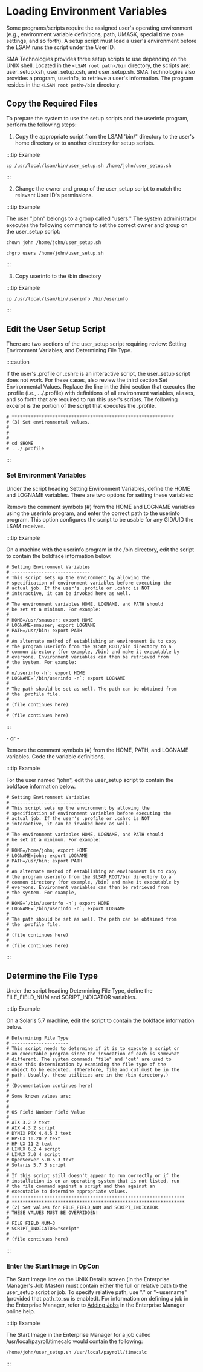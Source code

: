 # Loading Environment Variables

Some programs/scripts require the assigned user's operating environment (e.g., environment variable definitions, path, UMASK, special time zone settings, and so forth). A setup script must load a user's environment before the LSAM runs the script under the User ID.

SMA Technologies provides three setup scripts to use depending on the UNIX shell. Located in the ```<LSAM root path>/bin``` directory, the scripts are: user_setup.ksh, user_setup.csh, and user_setup.sh. SMA Technologies also provides a program, userinfo, to retrieve a user's information. The program resides in the ```<LSAM root path>/bin``` directory.

## Copy the Required Files

To prepare the system to use the setup scripts and the userinfo program, perform the following steps:

1. Copy the appropriate script from the LSAM 'bin/" directory to the user's home directory or to another directory for setup scripts.

:::tip Example

```cp /usr/local/lsam/bin/user_setup.sh /home/john/user_setup.sh```

:::

2. Change the owner and group of the user_setup script to match the relevant User ID's permissions.

:::tip Example

The user "john" belongs to a group called "users." The system administrator executes the following commands to set the correct owner and group on the user_setup script:

```chown john /home/john/user_setup.sh```

```chgrp users /home/john/user_setup.sh```

:::

3. Copy userinfo to the /bin directory

:::tip Example

```cp /usr/local/lsam/bin/userinfo /bin/userinfo```

:::

## Edit the User Setup Script

There are two sections of the user_setup script requiring review: Setting Environment Variables, and Determining File Type.

:::caution

If the user's .profile or .cshrc is an interactive script, the user_setup script does not work. For these cases, also review the third section Set Environmental Values. Replace the line in the third section that executes the .profile (i.e., . ./.profile) with definitions of all environment variables, aliases, and so forth that are required to run this user's scripts. The following excerpt is the portion of the script that executes the .profile.

```
# ************************************************************
# (3) Set environmental values.
#
#
#
# cd $HOME
# . ./.profile
```

:::

### Set Environment Variables

Under the script heading Setting Environment Variables, define the HOME and LOGNAME variables. There are two options for setting these variables:

Remove the comment symbols (#) from the HOME and LOGNAME variables using the userinfo program, and enter the correct path to the userinfo program. This option configures the script to be usable for any GID/UID the LSAM receives.

:::tip Example

On a machine with the userinfo program in the /bin directory, edit the script to contain the boldface information below.

```
# Setting Environment Variables
# -----------------------------
# This script sets up the environment by allowing the
# specification of environment variables before executing the
# actual job. If the user's .profile or .cshrc is NOT
# interactive, it can be invoked here as well.
#
# The environment variables HOME, LOGNAME, and PATH should
# be set at a minimum. For example:
#
# HOME=/usr/smauser; export HOME
# LOGNAME=smauser; export LOGNAME
# PATH=/usr/bin; export PATH
#
# An alternate method of establishing an environment is to copy
# the program userinfo from the $LSAM_ROOT/bin directory to a
# common directory (for example, /bin) and make it executable by
# everyone. Environment variables can then be retrieved from
# the system. For example:
#
# n/userinfo -h`; export HOME
# LOGNAME=`/bin/userinfo -n`; export LOGNAME
#
# The path should be set as well. The path can be obtained from
# the .profile file.
#
# (file continues here)
#
# (file continues here)
```

:::

\- or \- 

Remove the comment symbols (#) from the HOME, PATH, and LOGNAME variables. Code the variable definitions.

:::tip Example

 For the user named "john", edit the user_setup script to contain the boldface information below.

```
# Setting Environment Variables
# -----------------------------
# This script sets up the environment by allowing the
# specification of environment variables before executing the
# actual job. If the user's .profile or .cshrc is NOT
# interactive, it can be invoked here as well.
#
# The environment variables HOME, LOGNAME, and PATH should
# be set at a minimum. For example:
#
# HOME=/home/john; export HOME
# LOGNAME=john; export LOGNAME
# PATH=/usr/bin; export PATH
#
# An alternate method of establishing an environment is to copy
# the program userinfo from the $LSAM_ROOT/bin directory to a
# common directory (for example, /bin) and make it executable by
# everyone. Environment variables can then be retrieved from
# the system. For example,
#
# HOME=`/bin/userinfo -h`; export HOME
# LOGNAME=`/bin/userinfo -n`; export LOGNAME
#
# The path should be set as well. The path can be obtained from
# the .profile file.
#
# (file continues here)
#
# (file continues here)
```

:::

## Determine the File Type

Under the script heading Determining File Type, define the FILE_FIELD_NUM and SCRIPT_INDICATOR variables.

:::tip Example

On a Solaris 5.7 machine, edit the script to contain the boldface information below.

```
# Determining File Type
# ---------------------
# This script needs to determine if it is to execute a script or
# an executable program since the invocation of each is somewhat
# different. The system commands "file" and "cut" are used to
# make this determination by examining the file type of the
# object to be executed. (Therefore, file and cut must be in the
# path. Usually, these utilities are in the /bin directory.)
#
# (Documentation continues here)
#
# Some known values are:
#
#
# OS Field Number Field Value
# ________________ ____________ ___________
# AIX 3.2 2 text
# AIX 4.3 2 script
# DYNIX PTX 4.4.5 3 text
# HP-UX 10.20 2 text
# HP-UX 11 2 text
# LINUX 6.2 4 script
# LINUX 7.0 4 script
# OpenServer 5.0.5 3 text
# Solaris 5.7 3 script
#
# If this script still doesn't appear to run correctly or if the
# installation is on an operating system that is not listed, run
# the file command against a script and then against an
# executable to determine appropriate values.
# ----------------------------------------------------------------
# ****************************************************************
# (2) Set values for FILE_FIELD_NUM and SCRIPT_INDICATOR.
# THESE VALUES MUST BE OVERRIDDEN!
#
# FILE_FIELD_NUM=3
# SCRIPT_INDICATOR="script"
#
# (file continues here)
```

:::

### Enter the Start Image in OpCon

The Start Image line on the UNIX Details screen (in the Enterprise Manager's Job Master) must contain either the full or relative path to the user_setup script or job. To specify relative path, use "." or "~username" (provided that path_to_su is enabled). For information on defining a job in the Enterprise Manager, refer to [Adding Jobs](https://help.smatechnologies.com/opcon/core/Files/UI/Enterprise-Manager/Adding-Jobs) in the Enterprise Manager online help.


:::tip Example

The Start Image in the Enterprise Manager for a job called /usr/local/payroll/timecalc would contain the following:

```/home/john/user_setup.sh /usr/local/payroll/timecalc```

:::